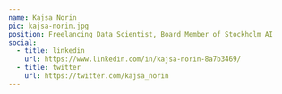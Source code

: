 ```yaml
---
name: Kajsa Norin
pic: kajsa-norin.jpg
position: Freelancing Data Scientist, Board Member of Stockholm AI
social:
  - title: linkedin
    url: https://www.linkedin.com/in/kajsa-norin-8a7b3469/
  - title: twitter
    url: https://twitter.com/kajsa_norin
---
```

